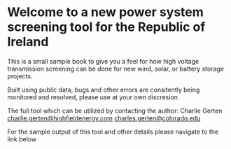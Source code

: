 # Welcome to a new power system screening tool for the Republic of Ireland

This is a small sample book to give you a feel for how high voltage transmission screening can be done for new wind, solar, or battery storage projects. 

Built using public data, bugs and other errors are consitently being monitored and resolved, please use at your own discresion. 

The full tool which can be utilized by contacting the author: 
Charlie Gerten
charlie.gerten@highfieldenergy.com
charles.gerten@colorado.edu

For the sample output of this tool and other details please navigate to the link below

```{tableofcontents}
```
